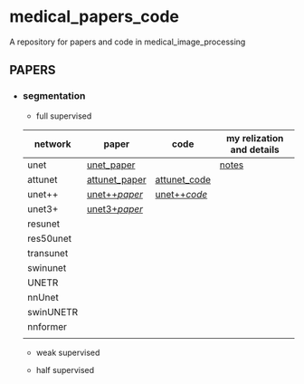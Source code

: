# medical_papers_code

A repository for papers and code in medical_image_processing 

## **PAPERS**

* ### **segmentation**
  
  * full supervised
  
  | network   | paper                                             | code                                                                   | my relization and details                                                     |
  | --------- | ------------------------------------------------- | ---------------------------------------------------------------------- | ----------------------------------------------------------------------------- |
  | unet      | [unet_paper](https://arxiv.org/abs/1505.04597)    |                                                                        | [notes](https://github.com/webberxie/medical_papers_code/blob/master/unet.md) |
  | attunet   | [attunet_paper](https://arxiv.org/abs/1804.03999) | [attunet_code](https://github.com/ozan-oktay/Attention-Gated-Networks) |                                                                               |
  | unet++    | [unet++_paper_](https://arxiv.org/abs/1807.10165) | [unet++_code_](https://github.com/zhixuhao/unet)                       |                                                                               |
  | unet3+    | [unet3+_paper_](https://arxiv.org/abs/2004.08790) |                                                                        |                                                                               |
  | resunet   |                                                   |                                                                        |                                                                               |
  | res50unet |                                                   |                                                                        |                                                                               |
  | transunet |                                                   |                                                                        |                                                                               |
  | swinunet  |                                                   |                                                                        |                                                                               |
  | UNETR     |                                                   |                                                                        |                                                                               |
  | nnUnet    |                                                   |                                                                        |                                                                               |
  | swinUNETR |                                                   |                                                                        |                                                                               |
  | nnformer  |                                                   |                                                                        |                                                                               |
  |           |                                                   |                                                                        |                                                                               |
  
  * weak supervised
    
    
  
  * half supervised
